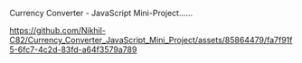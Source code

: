 Currency Converter - JavaScript Mini-Project......

https://github.com/Nikhil-C82/Currency_Converter_JavaScript_Mini_Project/assets/85864479/fa7f91f5-6fc7-4c2d-83fd-a64f3579a789

